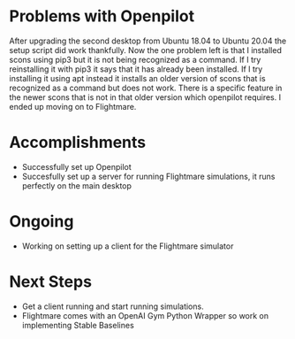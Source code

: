 # Problems with Openpilot
After upgrading the second desktop from Ubuntu 18.04 to Ubuntu 20.04 the setup script did work thankfully. Now the one problem left is that I installed scons using pip3 but it is not being recognized as a command. If I try reinstalling it with pip3 it says that it has already been installed. If I try installing it using apt instead it installs an older version of scons that is recognized as a command but does not work. There is a specific feature in the newer scons that is not in that older version which openpilot requires. I ended up moving on to Flightmare.
# Accomplishments
 * Successfully set up Openpilot
 * Succesfully set up a server for running Flightmare simulations, it runs perfectly on the main desktop

# Ongoing
* Working on setting up a client for the Flightmare simulator

# Next Steps
* Get a client running and start running simulations. 
* Flightmare comes with an OpenAI Gym Python Wrapper so work on implementing Stable Baselines

